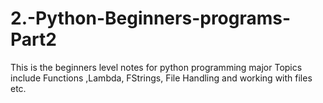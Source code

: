 # 2.-Python-Beginners-programs-Part2
This is the beginners level notes for python programming major Topics include Functions ,Lambda, FStrings, File Handling and working with files  etc. 
